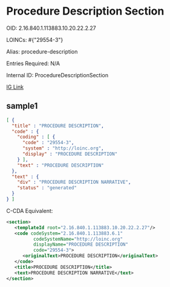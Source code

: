 # Procedure Description Section

OID: 2.16.840.1.113883.10.20.22.2.27

LOINCs: #{"29554-3"}

Alias: procedure-description

Entries Required: N/A

Internal ID: ProcedureDescriptionSection

[IG Link](https://www.hl7.org/ccdasearch/templates/2.16.840.1.113883.10.20.22.2.27.html)

## sample1

```json
[ {
  "title" : "PROCEDURE DESCRIPTION",
  "code" : {
    "coding" : [ {
      "code" : "29554-3",
      "system" : "http://loinc.org",
      "display" : "PROCEDURE DESCRIPTION"
    } ],
    "text" : "PROCEDURE DESCRIPTION"
  },
  "text" : {
    "div" : "PROCEDURE DESCRIPTION NARRATIVE",
    "status" : "generated"
  }
} ]
```

C-CDA Equivalent:
```xml
<section>
   <templateId root="2.16.840.1.113883.10.20.22.2.27"/>
   <code codeSystem="2.16.840.1.113883.6.1"
          codeSystemName="http://loinc.org"
          displayName="PROCEDURE DESCRIPTION"
          code="29554-3">
      <originalText>PROCEDURE DESCRIPTION</originalText>
   </code>
   <title>PROCEDURE DESCRIPTION</title>
   <text>PROCEDURE DESCRIPTION NARRATIVE</text>
</section>
```